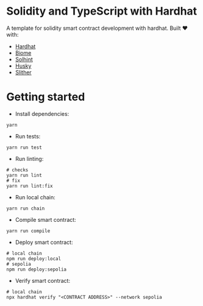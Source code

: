 # Solidity and TypeScript with Hardhat

A template for solidity smart contract development with hardhat.
Built ❤️ with:
- [Hardhat](https://hardhat.org/)
- [Biome](https://biomejs.dev/)
- [Solhint](https://github.com/protofire/solhint)
- [Husky](https://typicode.github.io/husky/getting-started.html)
- [Slither](https://github.com/crytic/slither)

# Getting started
- Install dependencies:
```shell
yarn
```
- Run tests:
```shell
yarn run test
```
- Run linting:
```shell
# checks
yarn run lint
# fix
yarn run lint:fix
```
- Run local chain:
```shell
yarn run chain
```
- Compile smart contract:
```shell
yarn run compile
```
- Deploy smart contract:
```shell
# local chain
npm run deploy:local
# sepolia
npm run deploy:sepolia
```
- Verify smart contract:
```shell
# local chain
npx hardhat verify "<CONTRACT ADDRESS>" --network sepolia
```